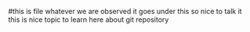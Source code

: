 #this is file whatever we are observed it
goes under this
so nice to talk it
this is nice topic to learn here about git repository

